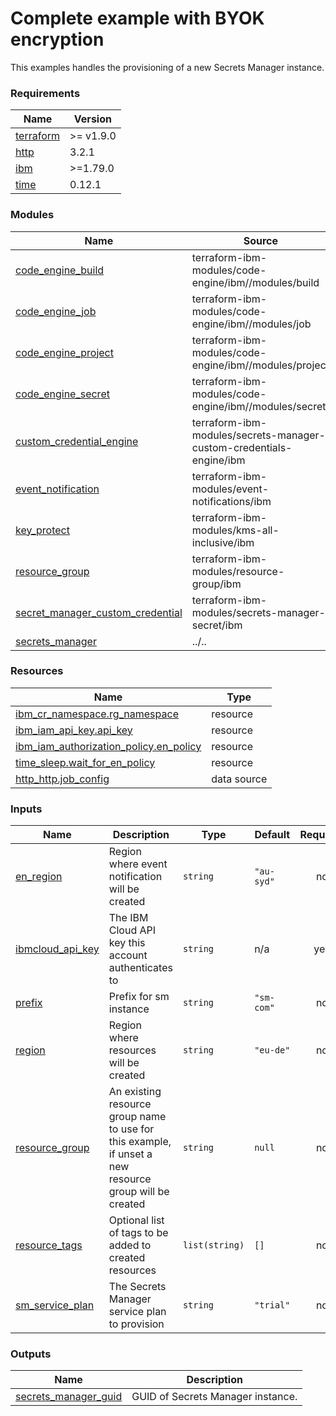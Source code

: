 # Complete example with BYOK encryption

This examples handles the provisioning of a new Secrets Manager instance.

<!-- BEGINNING OF PRE-COMMIT-TERRAFORM DOCS HOOK -->
### Requirements

| Name | Version |
|------|---------|
| <a name="requirement_terraform"></a> [terraform](#requirement\_terraform) | >= v1.9.0 |
| <a name="requirement_http"></a> [http](#requirement\_http) | 3.2.1 |
| <a name="requirement_ibm"></a> [ibm](#requirement\_ibm) | >=1.79.0 |
| <a name="requirement_time"></a> [time](#requirement\_time) | 0.12.1 |

### Modules

| Name | Source | Version |
|------|--------|---------|
| <a name="module_code_engine_build"></a> [code\_engine\_build](#module\_code\_engine\_build) | terraform-ibm-modules/code-engine/ibm//modules/build | 4.5.8 |
| <a name="module_code_engine_job"></a> [code\_engine\_job](#module\_code\_engine\_job) | terraform-ibm-modules/code-engine/ibm//modules/job | 4.5.8 |
| <a name="module_code_engine_project"></a> [code\_engine\_project](#module\_code\_engine\_project) | terraform-ibm-modules/code-engine/ibm//modules/project | 4.5.8 |
| <a name="module_code_engine_secret"></a> [code\_engine\_secret](#module\_code\_engine\_secret) | terraform-ibm-modules/code-engine/ibm//modules/secret | 4.5.8 |
| <a name="module_custom_credential_engine"></a> [custom\_credential\_engine](#module\_custom\_credential\_engine) | terraform-ibm-modules/secrets-manager-custom-credentials-engine/ibm | 1.0.0 |
| <a name="module_event_notification"></a> [event\_notification](#module\_event\_notification) | terraform-ibm-modules/event-notifications/ibm | 2.6.24 |
| <a name="module_key_protect"></a> [key\_protect](#module\_key\_protect) | terraform-ibm-modules/kms-all-inclusive/ibm | 5.1.24 |
| <a name="module_resource_group"></a> [resource\_group](#module\_resource\_group) | terraform-ibm-modules/resource-group/ibm | 1.3.0 |
| <a name="module_secret_manager_custom_credential"></a> [secret\_manager\_custom\_credential](#module\_secret\_manager\_custom\_credential) | terraform-ibm-modules/secrets-manager-secret/ibm | 1.9.0 |
| <a name="module_secrets_manager"></a> [secrets\_manager](#module\_secrets\_manager) | ../.. | n/a |

### Resources

| Name | Type |
|------|------|
| [ibm_cr_namespace.rg_namespace](https://registry.terraform.io/providers/IBM-Cloud/ibm/latest/docs/resources/cr_namespace) | resource |
| [ibm_iam_api_key.api_key](https://registry.terraform.io/providers/IBM-Cloud/ibm/latest/docs/resources/iam_api_key) | resource |
| [ibm_iam_authorization_policy.en_policy](https://registry.terraform.io/providers/IBM-Cloud/ibm/latest/docs/resources/iam_authorization_policy) | resource |
| [time_sleep.wait_for_en_policy](https://registry.terraform.io/providers/hashicorp/time/0.12.1/docs/resources/sleep) | resource |
| [http_http.job_config](https://registry.terraform.io/providers/hashicorp/http/3.2.1/docs/data-sources/http) | data source |

### Inputs

| Name | Description | Type | Default | Required |
|------|-------------|------|---------|:--------:|
| <a name="input_en_region"></a> [en\_region](#input\_en\_region) | Region where event notification will be created | `string` | `"au-syd"` | no |
| <a name="input_ibmcloud_api_key"></a> [ibmcloud\_api\_key](#input\_ibmcloud\_api\_key) | The IBM Cloud API key this account authenticates to | `string` | n/a | yes |
| <a name="input_prefix"></a> [prefix](#input\_prefix) | Prefix for sm instance | `string` | `"sm-com"` | no |
| <a name="input_region"></a> [region](#input\_region) | Region where resources will be created | `string` | `"eu-de"` | no |
| <a name="input_resource_group"></a> [resource\_group](#input\_resource\_group) | An existing resource group name to use for this example, if unset a new resource group will be created | `string` | `null` | no |
| <a name="input_resource_tags"></a> [resource\_tags](#input\_resource\_tags) | Optional list of tags to be added to created resources | `list(string)` | `[]` | no |
| <a name="input_sm_service_plan"></a> [sm\_service\_plan](#input\_sm\_service\_plan) | The Secrets Manager service plan to provision | `string` | `"trial"` | no |

### Outputs

| Name | Description |
|------|-------------|
| <a name="output_secrets_manager_guid"></a> [secrets\_manager\_guid](#output\_secrets\_manager\_guid) | GUID of Secrets Manager instance. |
<!-- END OF PRE-COMMIT-TERRAFORM DOCS HOOK -->
